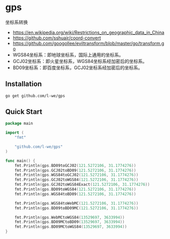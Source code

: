 # gps
坐标系转换

- https://en.wikipedia.org/wiki/Restrictions_on_geographic_data_in_China
- https://github.com/sshuair/coord-convert
- https://github.com/googollee/eviltransform/blob/master/go/transform.go
- WGS84坐标系：即地球坐标系，国际上通用的坐标系。
- GCJ02坐标系：即火星坐标系，WGS84坐标系经加密后的坐标系。
- BD09坐标系：即百度坐标系，GCJ02坐标系经加密后的坐标系。

Installation
------

```bash
go get github.com/l-we/gps
```

Quick Start
------

```Go
package main

import (
	"fmt"

	"github.com/l-we/gps"
)

func main() {
	fmt.Println(gps.BD09toGCJ02(121.5272106, 31.1774276))
	fmt.Println(gps.GCJ02toBD09(121.5272106, 31.1774276))
	fmt.Println(gps.WGS84toGCJ02(121.5272106, 31.1774276))
	fmt.Println(gps.GCJ02toWGS84(121.5272106, 31.1774276))
	fmt.Println(gps.GCJ02toWGS84Exact(121.5272106, 31.1774276))
	fmt.Println(gps.BD09toWGS84(121.5272106, 31.1774276))
	fmt.Println(gps.WGS84toBD09(121.5272106, 31.1774276))

	fmt.Println(gps.WGS84toWebMC(121.5272106, 31.1774276))
	fmt.Println(gps.BD09toBD09MC(121.5272106, 31.1774276))

	fmt.Println(gps.WebMCtoWGS84(13529697, 3633994))
	fmt.Println(gps.BD09MCtoBD09(13529697, 3633994))
	fmt.Println(gps.BD09MCtoWGS84(13529697, 3633994))
}
```